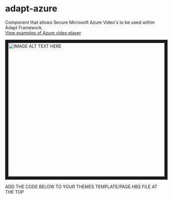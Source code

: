 adapt-azure
================

Component that allows Secure Microsoft Azure Video's to be used within Adapt Framework. <br>
<a href="https://azure.microsoft.com/en-ca/resources/videos/home/" target="_blank">View examples of Azure video player</a><br>

<img src="https://raw.githubusercontent.com/mike-st/parallax-background-switcher/99f2ea67595b029aa6971721cac21d37c4edaaae/parallax-bg-switcher.png" alt="IMAGE ALT TEXT HERE" width="768" height="432" border="10" />

ADD THE CODE BELOW TO YOUR THEMES TEMPLATE/PAGE.HBS FILE AT THE TOP
<script>$.getScript('//amp.azure.net/libs/amp/1.8.3/azuremediaplayer.min.js');</script>
